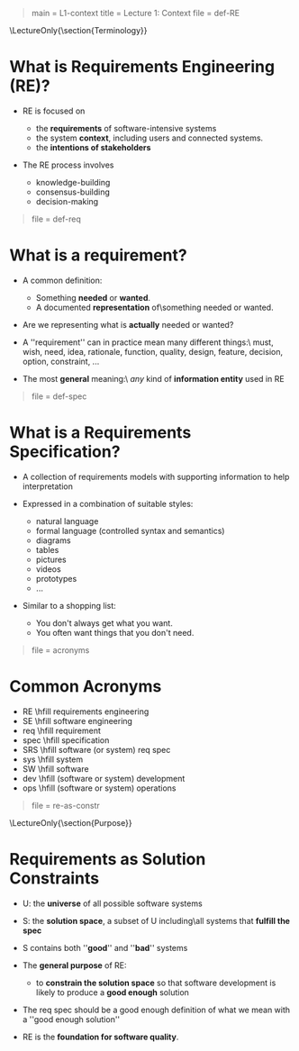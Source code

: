 > main = L1-context 
> title = Lecture 1: Context
> file = def-RE

\LectureOnly{\section{Terminology}}

# What is Requirements Engineering (RE)?

* RE is focused on 
  * the **requirements** of software-intensive systems 
  * the system **context**, including users and connected systems.
  * the **intentions of stakeholders**

* The RE process involves 
  * knowledge-building
  * consensus-building
  * decision-making


> file = def-req

# What is a requirement?

* A common definition:
  * Something **needed** or **wanted**.
  * A documented **representation** of\\something needed or wanted.

* Are we representing what is **actually** needed or wanted? 

* A ''requirement'' can in practice mean many different things:\\
  must, wish, need, idea, rationale, function, quality, design, feature, decision, option, constraint, ...

* The most **general** meaning:\\
  *any* kind of **information entity** used in RE

> file = def-spec

# What is a Requirements Specification?

* A collection of requirements models with supporting information to help interpretation

* Expressed in a combination of suitable styles:
  * natural language
  * formal language (controlled syntax and semantics)
  * diagrams
  * tables
  * pictures
  * videos
  * prototypes
  * ...

* Similar to a shopping list:
  * You don't always get what you want.
  * You often want things that you don't need.

> file = acronyms

# Common Acronyms

  * RE   \hfill requirements engineering
  * SE   \hfill software engineering
  * req \hfill requirement 
  * spec \hfill specification
  * SRS  \hfill software (or system) req spec
  * sys  \hfill system
  * SW   \hfill software
  * dev  \hfill (software or system) development
  * ops  \hfill (software or system) operations


> file = re-as-constr

\LectureOnly{\section{Purpose}}

# Requirements as Solution Constraints

* U: the **universe** of all possible software systems

* S: the **solution space**, a subset of U including\\all systems that **fulfill the spec**

* S contains both ''**good**'' and ''**bad**'' systems

* The **general purpose** of RE:
  * to **constrain the solution space** so that software development is likely to produce a **good enough** solution

* The req spec should be a good enough definition of what we mean with a ''good enough solution''

* RE is the **foundation for software quality**.


